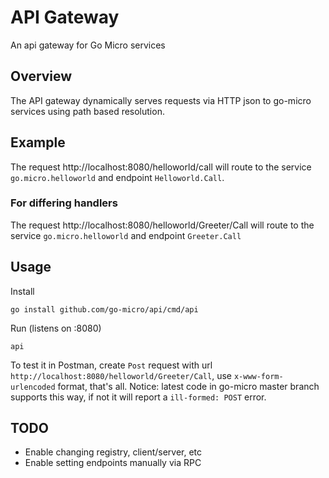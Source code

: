 # API Gateway

An api gateway for Go Micro services

## Overview

The API gateway dynamically serves requests via HTTP json to go-micro services using path based resolution.

## Example

The request http://localhost:8080/helloworld/call will route to the service `go.micro.helloworld` and endpoint `Helloworld.Call`.

### For differing handlers

The request http://localhost:8080/helloworld/Greeter/Call will route to the service `go.micro.helloworld` and endpoint `Greeter.Call`

## Usage

Install

```
go install github.com/go-micro/api/cmd/api
```

Run (listens on :8080)

```
api
```

To test it in Postman, create `Post` request with url `http://localhost:8080/helloworld/Greeter/Call`, use `x-www-form-urlencoded` format, that's all. Notice: latest code in go-micro master branch supports this way, if not it will report a `ill-formed: POST` error.

## TODO

- Enable changing registry, client/server, etc
- Enable setting endpoints manually via RPC